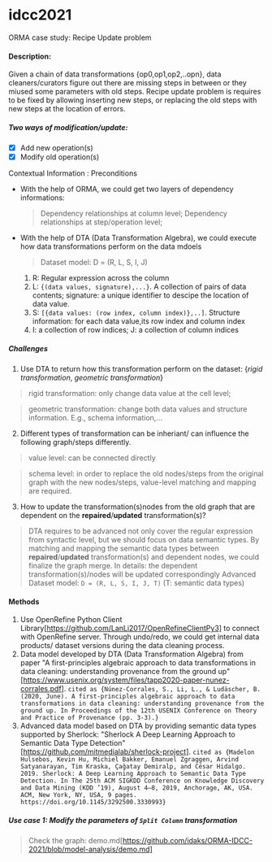 # idcc2021

ORMA case study: Recipe Update problem

#### Description: 
Given a chain of data transformations {op0,op1,op2,..opn}, data cleaners/curators figure out there are missing steps in between or they miused some parameters with old steps. Recipe update problem is requires to be fixed by allowing inserting new steps, or replacing the old steps with new steps at the location of errors. 

##### Two ways of modification/update:
- [x] Add new operation(s)
- [x] Modify old operation(s)

Contextual Information 
: Preconditions
- With the help of ORMA, we could get two layers of dependency informations: 
   > Dependency relationships at column level;
   > Dependency relationships at step/operation level;
- With the help of DTA (Data Transformation Algebra), we could execute how data transformations perform on the data mdoels 
     > Dataset model:  D = (R, L, S, I, J)
     1. R: Regular expression across the column
     2. L: `{(data values, signature),...}`. A collection of pairs of data contents; signature: a unique identifier to descipe the location of data value. 
     3. S: `[{data values: (row index, column index)},..]`. Structure information: for each data value,its row index and column index
     4. I: a collection of row indices; J: a collection of column indices

##### Challenges
1. Use DTA to return how this transformation perform on the dataset: {*rigid transformation*, *geometric transformation*}
> rigid transformation: only change data value at the cell level;

> geometric transformation: change both data values and structure information. E.g., schema information,...
2. Different types of transformation can be inheriant/ can influence the following graph/steps differently.
> value level: can be connected directly

> schema level: in order to replace the old nodes/steps from the original graph with the new nodes/steps, value-level matching and mapping are required. 
3. How to update the transformation(s)nodes from the old graph that are dependent on the **repaired**/**updated** transformation(s)?
> DTA requires to be advanced not only cover the regular expression from syntactic level, but we should focus on data semantic types. By matching and mapping the semantic data types between **repaired**/**updated** transformation(s) and dependent nodes, we could finalize the graph merge. 
In details: the dependent transformation(s)/nodes will be updated correspondingly
> Advanced Dataset model:  `D = (R, L, S, I, J, T)` (T: semantic data types) 

#### Methods
1. Use OpenRefine Python Client Library[https://github.com/LanLi2017/OpenRefineClientPy3] to connect with OpenRefine server. Through undo/redo, we could get internal data products/ dataset versions during the data cleaning process. 
2. Data model developed by DTA (Data Transformation Algebra) from paper "A first-principles algebraic approach to data transformations in data cleaning: understanding provenance from the ground up"[https://www.usenix.org/system/files/tapp2020-paper-nunez-corrales.pdf]. 
`cited as {Núnez-Corrales, S., Li, L., & Ludäscher, B. (2020, June). A first-principles algebraic approach to data transformations in data cleaning: understanding provenance from the ground up. In Proceedings of the 12th USENIX Conference on Theory and Practice of Provenance (pp. 3-3).}`
3. Advanced data model based on DTA by providing semantic data types supported by Sherlock: "Sherlock
A Deep Learning Approach to Semantic Data Type Detection"[https://github.com/mitmedialab/sherlock-project].
`cited as {Madelon Hulsebos, Kevin Hu, Michiel Bakker, Emanuel Zgraggen, Arvind Satyanarayan, Tim Kraska, Çağatay Demiralp, and César Hidalgo. 2019. Sherlock: A Deep Learning Approach to Semantic Data Type Detection. In The 25th ACM SIGKDD Conference on Knowledge Discovery and Data Mining (KDD ’19), August 4–8, 2019, Anchorage, AK, USA. ACM, New York, NY, USA, 9 pages. https://doi.org/10.1145/3292500.3330993}`

##### Use case 1: Modify the parameters of `Split Column` transformation
> Check the graph: demo.md[https://github.com/idaks/ORMA-IDCC-2021/blob/model-analysis/demo.md]


